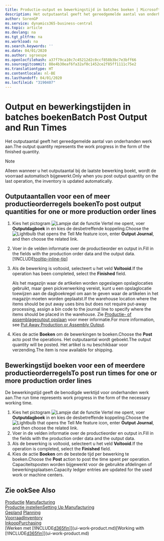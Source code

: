 ```yaml
---
title: Productie-output en bewerkingstijd in batches boeken | Microsoft Docs
description: Het outputaantal geeft het gereedgemelde aantal van onderhanden werk aan.
author: SorenGP
ms.service: dynamics365-business-central
ms.topic: article
ms.devlang: na
ms.tgt_pltfrm: na
ms.workload: na
ms.search.keywords: ''
ms.date: 04/01/2020
ms.author: sgroespe
ms.openlocfilehash: a37f79ca10c7c45212d2c0ccf858b3bc7e3bff66
ms.sourcegitcommit: 88e4b30eaf6fa32af0c1452ce2f85ff1111c75e2
ms.translationtype: HT
ms.contentlocale: nl-BE
ms.lasthandoff: 04/01/2020
ms.locfileid: "3190407"
---
```

# <a name="batch-post-output-and-run-times"></a><span data-ttu-id="34374-103">Output en bewerkingstijden in batches boeken</span><span class="sxs-lookup"><span data-stu-id="34374-103">Batch Post Output and Run Times</span></span>
<span data-ttu-id="34374-104">Het outputaantal geeft het gereedgemelde aantal van onderhanden werk aan.</span><span class="sxs-lookup"><span data-stu-id="34374-104">The output quantity represents the work progress in the form of the finished quantity.</span></span>  

> [!NOTE]
> <span data-ttu-id="34374-105">Alleen wanneer u het outputaantal bij de laatste bewerking boekt, wordt de voorraad automatisch bijgewerkt.</span><span class="sxs-lookup"><span data-stu-id="34374-105">Only when you post output quantity on the last operation, the inventory is updated automatically.</span></span>  

## <a name="to-post-output-quantities-for-one-or-more-production-order-lines"></a><span data-ttu-id="34374-106">Outputaantallen voor een of meer productieorderregels boeken</span><span class="sxs-lookup"><span data-stu-id="34374-106">To post output quantities for one or more production order lines</span></span>
1. <span data-ttu-id="34374-107">Kies het pictogram ![Lampje dat de functie Vertel me opent](media/ui-search/search_small.png "Vertel me wat u wilt doen"), voer **Outputdagboek** in en kies de desbetreffende koppeling.</span><span class="sxs-lookup"><span data-stu-id="34374-107">Choose the ![Lightbulb that opens the Tell Me feature](media/ui-search/search_small.png "Tell me what you want to do") icon, enter **Output Journal**, and then choose the related link.</span></span>  
2. <span data-ttu-id="34374-108">Voer in de velden informatie over de productieorder en output in.</span><span class="sxs-lookup"><span data-stu-id="34374-108">Fill in the fields with the production order data and the output data.</span></span> [!INCLUDE[tooltip-inline-tip](includes/tooltip-inline-tip_md.md)]
3. <span data-ttu-id="34374-109">Als de bewerking is voltooid, selecteert u het veld **Voltooid**.</span><span class="sxs-lookup"><span data-stu-id="34374-109">If the operation has been completed, select the **Finished** field.</span></span>  

    <span data-ttu-id="34374-110">Als het magazijn waar de artikelen worden opgeslagen opslaglocaties gebruikt, maar geen pickverwerking vereist, kunt u  een opslaglocatie toewijzen aan de dagboekregel om aan te geven waar de artikelen in het magazijn moeten worden geplaatst.</span><span class="sxs-lookup"><span data-stu-id="34374-110">If the warehouse location where the items should be put away uses bins but does not require put-away processing,  assign a bin code to the journal line to specify where the items should be placed in the warehouse.</span></span> <span data-ttu-id="34374-111">Zie [Productie- of assemblageoutput opslaan](warehouse-how-to-put-away-production-output.md) voor meer informatie.</span><span class="sxs-lookup"><span data-stu-id="34374-111">For more information, see [Put Away Production or Assembly Output](warehouse-how-to-put-away-production-output.md).</span></span>  

4. <span data-ttu-id="34374-112">Kies de actie **Boeken** om de bewerkingen te boeken.</span><span class="sxs-lookup"><span data-stu-id="34374-112">Choose the **Post** acto post the operations.</span></span> <span data-ttu-id="34374-113">Het outputaantal wordt geboekt.</span><span class="sxs-lookup"><span data-stu-id="34374-113">The output quantity will be posted.</span></span> <span data-ttu-id="34374-114">Het artikel is nu beschikbaar voor verzending.</span><span class="sxs-lookup"><span data-stu-id="34374-114">The item is now available for shipping.</span></span>  

## <a name="to-post-run-times-for-one-or-more-production-order-lines"></a><span data-ttu-id="34374-115">Bewerkingstijd boeken voor een of meerdere productieorderregels</span><span class="sxs-lookup"><span data-stu-id="34374-115">To post run times for one or more production order lines</span></span>
<span data-ttu-id="34374-116">De bewerkingstijd geeft de benodigde werktijd voor onderhanden werk aan.</span><span class="sxs-lookup"><span data-stu-id="34374-116">The run time represents work progress in the form of the necessary working time.</span></span>    

1.  <span data-ttu-id="34374-117">Kies het pictogram ![Lampje dat de functie Vertel me opent](media/ui-search/search_small.png "Vertel me wat u wilt doen"), voer **Outputdagboek** in en kies de desbetreffende koppeling.</span><span class="sxs-lookup"><span data-stu-id="34374-117">Choose the ![Lightbulb that opens the Tell Me feature](media/ui-search/search_small.png "Tell me what you want to do") icon, enter **Output Journal**, and then choose the related link.</span></span>  
2. <span data-ttu-id="34374-118">Voer in de velden informatie over de productieorder en output in.</span><span class="sxs-lookup"><span data-stu-id="34374-118">Fill in the fields with the production order data and the output data.</span></span>  
3.  <span data-ttu-id="34374-119">Als de bewerking is voltooid, selecteert u het veld **Voltooid**.</span><span class="sxs-lookup"><span data-stu-id="34374-119">If the operation is completed, select the **Finished** field.</span></span>  
4. <span data-ttu-id="34374-120">Kies de actie **Boeken** om de bestede tijd per bewerking te boeken.</span><span class="sxs-lookup"><span data-stu-id="34374-120">Choose the **Post** action to post the time spent per operation.</span></span> <span data-ttu-id="34374-121">Capaciteitsposten worden bijgewerkt voor de gebruikte afdelingen of bewerkingsplaatsen.</span><span class="sxs-lookup"><span data-stu-id="34374-121">Capacity ledger entries are updated for the used work or machine centers.</span></span>

## <a name="see-also"></a><span data-ttu-id="34374-122">Zie ook</span><span class="sxs-lookup"><span data-stu-id="34374-122">See Also</span></span>  
<span data-ttu-id="34374-123">[Productie](production-manage-manufacturing.md)  </span><span class="sxs-lookup"><span data-stu-id="34374-123">[Manufacturing](production-manage-manufacturing.md)  </span></span>  
[<span data-ttu-id="34374-124">Productie instellen</span><span class="sxs-lookup"><span data-stu-id="34374-124">Setting Up Manufacturing</span></span>](production-configure-production-processes.md)  
<span data-ttu-id="34374-125">[Gepland](production-planning.md)    </span><span class="sxs-lookup"><span data-stu-id="34374-125">[Planning](production-planning.md)    </span></span>  
[<span data-ttu-id="34374-126">Voorraad</span><span class="sxs-lookup"><span data-stu-id="34374-126">Inventory</span></span>](inventory-manage-inventory.md)  
[<span data-ttu-id="34374-127">Inkoop</span><span class="sxs-lookup"><span data-stu-id="34374-127">Purchasing</span></span>](purchasing-manage-purchasing.md)  
<span data-ttu-id="34374-128">[Werken met [!INCLUDE[d365fin](includes/d365fin_md.md)]](ui-work-product.md)</span><span class="sxs-lookup"><span data-stu-id="34374-128">[Working with [!INCLUDE[d365fin](includes/d365fin_md.md)]](ui-work-product.md)</span></span>
